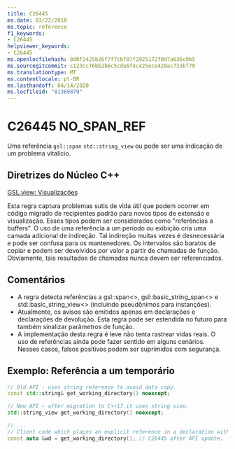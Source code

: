 ```yaml
---
title: C26445
ms.date: 03/22/2018
ms.topic: reference
f1_keywords:
- C26445
helpviewer_keywords:
- C26445
ms.openlocfilehash: 8d0f2425b26f7f7cbf87f2925172f0d7a636c9b5
ms.sourcegitcommit: c123cc76bb2b6c5cde6f4c425ece420ac733bf70
ms.translationtype: MT
ms.contentlocale: pt-BR
ms.lasthandoff: 04/14/2020
ms.locfileid: "81369879"
---
```

# <a name="c26445-no_span_ref"></a>C26445 NO_SPAN_REF

Uma referência `gsl::span` `std::string_view` ou pode ser uma indicação de um problema vitalício.

## <a name="c-core-guidelines"></a>Diretrizes do Núcleo C++

[GSL.view: Visualizações](https://github.com/isocpp/CppCoreGuidelines/blob/master/CppCoreGuidelines.md#gslview-views)

Esta regra captura problemas sutis de vida útil que podem ocorrer em código migrado de recipientes padrão para novos tipos de extensão e visualização. Esses tipos podem ser considerados como "referências a buffers". O uso de uma referência a um período ou exibição cria uma camada adicional de indireção. Tal indireção muitas vezes é desnecessária e pode ser confusa para os mantenedores. Os intervalos são baratos de copiar e podem ser devolvidos por valor a partir de chamadas de função. Obviamente, tais resultados de chamadas nunca devem ser referenciados.

## <a name="remarks"></a>Comentários

- A regra detecta referências a gsl::span<>, gsl::basic_string_span<> e std::basic_string_view<>  (incluindo pseudônimos para instanções).
- Atualmente, os avisos são emitidos apenas em declarações e declarações de devolução. Esta regra pode ser estendida no futuro para também sinalizar parâmetros de função.
- A implementação desta regra é leve não tenta rastrear vidas reais. O uso de referências ainda pode fazer sentido em alguns cenários. Nesses casos, falsos positivos podem ser suprimidos com segurança.

## <a name="example-reference-to-a-temporary"></a>Exemplo: Referência a um temporário

```cpp
// Old API - uses string reference to avoid data copy.
const std::string& get_working_directory() noexcept;

// New API – after migration to C++17 it uses string view.
std::string_view get_working_directory() noexcept;

// ...
// Client code which places an explicit reference in a declaration with auto specifier.
const auto &wd = get_working_directory(); // C26445 after API update.
```
